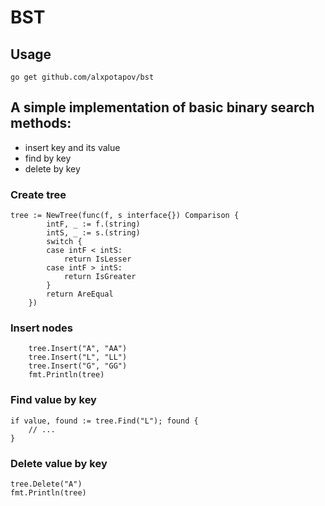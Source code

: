 # BST
## Usage
```
go get github.com/alxpotapov/bst
```
## A simple implementation of basic binary search methods:
 * insert key and its value
 * find by key
 * delete by key
### Create tree
```
tree := NewTree(func(f, s interface{}) Comparison {
		intF, _ := f.(string)
		intS, _ := s.(string)
		switch {
		case intF < intS:
			return IsLesser
		case intF > intS:
			return IsGreater
		}
		return AreEqual
	})

```
### Insert nodes
```
	tree.Insert("A", "AA")
	tree.Insert("L", "LL")
	tree.Insert("G", "GG")
	fmt.Println(tree)
```
### Find value by key
```
if value, found := tree.Find("L"); found {
	// ...
}
```
### Delete value by key
```
tree.Delete("A")
fmt.Println(tree)
```
